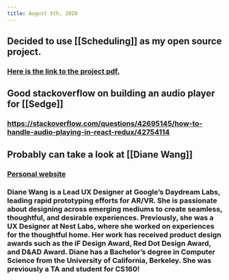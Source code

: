 ```yaml
---
title: August 5th, 2020
---
```


## Decided to use [[Scheduling]] as my open source project.
### [Here is the link to the project pdf.](https://cs162.eecs.berkeley.edu/static/projects/proj2-schedlab.pdf)

## Good stackoverflow on building an audio player for [[Sedge]]
### https://stackoverflow.com/questions/42695145/how-to-handle-audio-playing-in-react-redux/42754114

## Probably can take a look at [[Diane Wang]]
### [Personal website](https://dianewang.com/diane-cv)

### Diane Wang is a Lead UX Designer at Google’s Daydream Labs, leading rapid prototyping efforts for AR/VR. She is passionate about designing across emerging mediums to create seamless, thoughtful, and desirable experiences. Previously, she was a UX Designer at Nest Labs, where she worked on experiences for the thoughtful home. Her work has received product design awards such as the iF Design Award, Red Dot Design Award, and D&AD Award. Diane has a Bachelor’s degree in Computer Science from the University of California, Berkeley. She was previously a TA and student for CS160!
